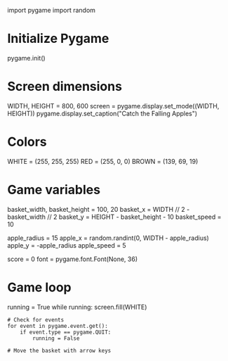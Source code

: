 import pygame
import random

# Initialize Pygame
pygame.init()

# Screen dimensions
WIDTH, HEIGHT = 800, 600
screen = pygame.display.set_mode((WIDTH, HEIGHT))
pygame.display.set_caption("Catch the Falling Apples")

# Colors
WHITE = (255, 255, 255)
RED = (255, 0, 0)
BROWN = (139, 69, 19)

# Game variables
basket_width, basket_height = 100, 20
basket_x = WIDTH // 2 - basket_width // 2
basket_y = HEIGHT - basket_height - 10
basket_speed = 10

apple_radius = 15
apple_x = random.randint(0, WIDTH - apple_radius)
apple_y = -apple_radius
apple_speed = 5

score = 0
font = pygame.font.Font(None, 36)

# Game loop
running = True
while running:
    screen.fill(WHITE)
    
    # Check for events
    for event in pygame.event.get():
        if event.type == pygame.QUIT:
            running = False

    # Move the basket with arrow keys
